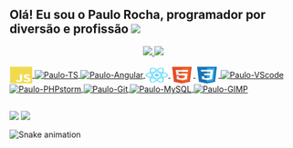 ## Olá! Eu sou o Paulo Rocha, programador por diversão e profissão <img src="https://media.giphy.com/media/hvRJCLFzcasrR4ia7z/giphy.gif" width="25px">

<div align="center">
  <a href="https://github.com/prochadev">
  <img height="150em" src="https://github-readme-stats.vercel.app/api?username=prochadev&show_icons=true&theme=dark&include_all_commits=true&count_private=true"/>
  <img height="150em" src="https://github-readme-stats.vercel.app/api/top-langs/?username=prochadev&layout=compact&langs_count=7&theme=dark"/>
</div>
<div style="display: inline_block"><br>
  <img align="center" alt="Paulo-JS" height="30" width="40" src="https://raw.githubusercontent.com/devicons/devicon/master/icons/javascript/javascript-plain.svg">
  <img align="center" alt="Paulo-TS" height="30" width="40" src="https://www.svgrepo.com/show/303600/typescript-logo.svg">
  <img align="center" alt="Paulo-Angular" height="30" width="40" src="https://angular.io/assets/images/logos/angular/angular.png">
  <img align="center" alt="Paulo-React" height="30" width="40" src="https://raw.githubusercontent.com/devicons/devicon/master/icons/react/react-original.svg">
  <img align="center" alt="Paulo-HTML5" height="30" width="40" src="https://raw.githubusercontent.com/devicons/devicon/master/icons/html5/html5-original.svg">
  <img align="center" alt="Paulo-CSS3" height="30" width="40" src="https://raw.githubusercontent.com/devicons/devicon/master/icons/css3/css3-original.svg">
  <img align="center" alt="Paulo-VScode" height="30" width="40" src="https://upload.wikimedia.org/wikipedia/commons/9/9a/Visual_Studio_Code_1.35_icon.svg">
  <img align="center" alt="Paulo-PHPstorm" height="30" width="40" src="https://upload.wikimedia.org/wikipedia/commons/c/c9/PhpStorm_Icon.svg">
  <img align="center" alt="Paulo-Git" height="30" width="40" src="https://upload.wikimedia.org/wikipedia/commons/3/3f/Git_icon.svg">
  <img align="center" alt="Paulo-MySQL" height="30" width="40" src="https://www.vectorlogo.zone/logos/mysql/mysql-icon.svg">
  <img align="center" alt="Paulo-GIMP" height="30" width="40" src="https://upload.wikimedia.org/wikipedia/commons/4/45/The_GIMP_icon_-_gnome.svg">
</div>
  
  ##
 
<div> 
  <a href = "mailto:pv.fonseca.rocha@gmail.com"><img src="https://img.shields.io/badge/-Gmail-%23333?style=for-the-badge&logo=gmail&logoColor=white" target="_blank"></a>
  <a href="https://www.linkedin.com/in/prochadev" target="_blank"><img src="https://img.shields.io/badge/-LinkedIn-%230077B5?style=for-the-badge&logo=linkedin&logoColor=white" target="_blank"></a> 
 
  ![Snake animation](https://github.com/prochadev/prochadev/blob/output/github-contribution-grid-snake.svg)
 
</div>

